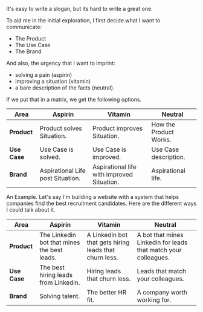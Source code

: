 It's easy to write a slogan, but its hard to write a great one.

To aid me in the initial exploration, I first decide what I want to communicate:
- The Product
- The Use Case
- The Brand

And also, the urgency that I want to imprint:
- solving a pain (aspirin)
- improving a situation (vitamin)
- a bare description of the facts (neutral). 

If we put that in a matrix, we get the following options.

| Area      | Aspirin                       | Vitamin                   | Neutral               |
| --------- | ----------------------------- | ------------------------- | --------------------- |
| **Product** | Product solves Situation.  | Product improves Situation. | How the Product Works. |
| **Use Case** | Use Case is solved. | Use Case is improved. | Use Case description.  |
| **Brand** | Aspirational Life post Situation.  | Aspirational life with improved Situation.  | Aspirational life.    |

An Example. Let's say I'm building a website with a system that helps companies find the best recruitment candidates. Here are the different ways I could talk about it.

| Area      | Aspirin                       | Vitamin                   | Neutral               |
| --------- | ----------------------------- | ------------------------- | --------------------- |
| **Product**   | The Linkedin bot that mines the best leads.  | A Linkedin bot that gets hiring leads that churn less. | A bot that mines Linkedin for leads that match your colleagues. |
| **Use Case**  | The best hiring leads from Linkedin. | Hiring leads that churn less. | Leads that match your colleagues.  |
| **Brand**     | Solving talent.  | The better HR fit.  | A company worth working for. |